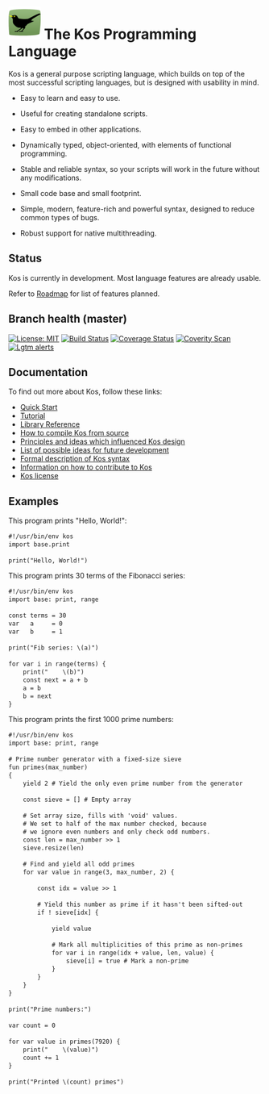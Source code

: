 ![img](interpreter/artwork/kos_64.png)
The Kos Programming Language
============================

Kos is a general purpose scripting language, which builds on top of the most
successful scripting languages, but is designed with usability in mind.

* Easy to learn and easy to use.

* Useful for creating standalone scripts.

* Easy to embed in other applications.

* Dynamically typed, object-oriented, with elements of functional programming.

* Stable and reliable syntax, so your scripts will work in the future without
  any modifications.

* Small code base and small footprint.

* Simple, modern, feature-rich and powerful syntax, designed to reduce common
  types of bugs.

* Robust support for native multithreading.

Status
------

Kos is currently in development.  Most language features are already usable.

Refer to [Roadmap](doc/roadmap.md) for list of features planned.

Branch health (master)
----------------------

[![License: MIT](https://img.shields.io/badge/License-MIT-yellow.svg)](https://opensource.org/licenses/MIT)
[![Build Status](https://github.com/kos-lang/kos/workflows/Tests/badge.svg)](https://github.com/kos-lang/kos/actions)
[![Coverage Status](https://coveralls.io/repos/github/kos-lang/kos/badge.svg?branch=master)](https://coveralls.io/github/kos-lang/kos?branch=master)
[![Coverity Scan](https://scan.coverity.com/projects/10189/badge.svg)](https://scan.coverity.com/projects/kos)
[![Lgtm alerts](https://img.shields.io/lgtm/alerts/g/kos-lang/kos.svg?logo=lgtm&logoWidth=18)](https://lgtm.com/projects/g/kos-lang/kos/alerts/)

Documentation
-------------

To find out more about Kos, follow these links:

* [Quick Start](doc/quickstart.md)
* [Tutorial](doc/tutorial.md)
* [Library Reference](doc/modules.md)
* [How to compile Kos from source](doc/building.md)
* [Principles and ideas which influenced Kos design](doc/design.md)
* [List of possible ideas for future development](doc/proposals.md)
* [Formal description of Kos syntax](doc/grammar.md)
* [Information on how to contribute to Kos](doc/contributing.md)
* [Kos license](LICENSE)

Examples
--------

This program prints "Hello, World!":

    #!/usr/bin/env kos
    import base.print

    print("Hello, World!")

This program prints 30 terms of the Fibonacci series:

    #!/usr/bin/env kos
    import base: print, range

    const terms = 30
    var   a     = 0
    var   b     = 1

    print("Fib series: \(a)")

    for var i in range(terms) {
        print("    \(b)")
        const next = a + b
        a = b
        b = next
    }

This program prints the first 1000 prime numbers:

    #!/usr/bin/env kos
    import base: print, range

    # Prime number generator with a fixed-size sieve
    fun primes(max_number)
    {
        yield 2 # Yield the only even prime number from the generator

        const sieve = [] # Empty array

        # Set array size, fills with 'void' values.
        # We set to half of the max number checked, because
        # we ignore even numbers and only check odd numbers.
        const len = max_number >> 1
        sieve.resize(len)

        # Find and yield all odd primes
        for var value in range(3, max_number, 2) {

            const idx = value >> 1

            # Yield this number as prime if it hasn't been sifted-out
            if ! sieve[idx] {

                yield value

                # Mark all multiplicities of this prime as non-primes
                for var i in range(idx + value, len, value) {
                    sieve[i] = true # Mark a non-prime
                }
            }
        }
    }

    print("Prime numbers:")

    var count = 0

    for var value in primes(7920) {
        print("    \(value)")
        count += 1
    }

    print("Printed \(count) primes")
